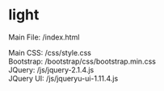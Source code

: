 # light

Main File: /index.html <br/>

Main CSS: /css/style.css <br/>
Bootstrap: /bootstrap/css/bootstrap.min.css <br/>
JQuery: /js/jquery-2.1.4.js <br/>
JQuery UI: /js/jqueryu-ui-1.11.4.js

